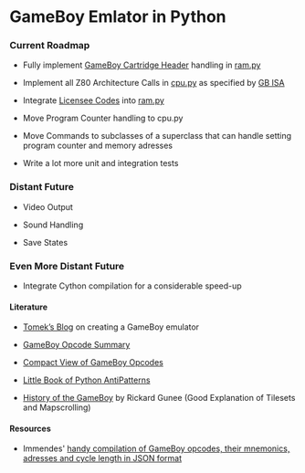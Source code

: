 # <a id="GameBoy_Emlator_in_Python_0"></a>GameBoy Emlator in Python

### Current Roadmap

*   Fully implement [GameBoy Cartridge Header](http://gbdev.gg8.se/wiki/articles/The_Cartridge_Header#0148_-_ROM_Size) handling in [ram.py](https://github.com/juliankrieger/gbaemu/blob/master/pyemu/ram.py)  

*   Implement all Z80 Architecture Calls in [cpu.py](https://github.com/juliankrieger/gbaemu/blob/master/pyemu/ram.py) as specified by [GB ISA](http://marc.rawer.de/Gameboy/Docs/GBCPUman.pdf)  

*   Integrate [Licensee Codes](https://github.com/juliankrieger/gbaemu/blob/master/temp/licensee_codes_unformatted) into [ram.py](https://github.com/juliankrieger/gbaemu/blob/master/pyemu/ram.py)  

*   Move Program Counter handling to cpu.py

*   Move Commands to subclasses of a superclass that can handle setting program counter and memory adresses

*   Write a lot more unit and integration tests

### Distant Future

*   Video Output  

*   Sound Handling  

*   Save States

### Even More Distant Future

*   Integrate Cython compilation for a considerable speed-up

#### Literature

*   [Tomek’s Blog](https://blog.rekawek.eu/2017/02/09/coffee-gb/) on creating a GameBoy emulator  

*   [GameBoy Opcode Summary](http://gameboy.mongenel.com/dmg/opcodes.html)  

*   [Compact View of GameBoy Opcodes](http://www.pastraiser.com/cpu/gameboy/gameboy_opcodes.html)  

*   [Little Book of Python AntiPatterns](https://docs.quantifiedcode.com/python-anti-patterns/index.html)  

*   [History of the GameBoy](http://www.rickard.gunee.com/projects/playmobile/html/3/3.html) by Rickard Gunee (Good Explanation of Tilesets and Mapscrolling)

#### Resources

*   Immendes' [handy compilation of GameBoy opcodes, their mnemonics, adresses and cycle length in JSON format](https://github.com/lmmendes/game-boy-opcodes)
